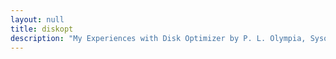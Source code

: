 ```yaml
---
layout: null
title: diskopt
description: "My Experiences with Disk Optimizer by P. L. Olympia, Sysop Darwin I and II 11/29/85"
---
```

